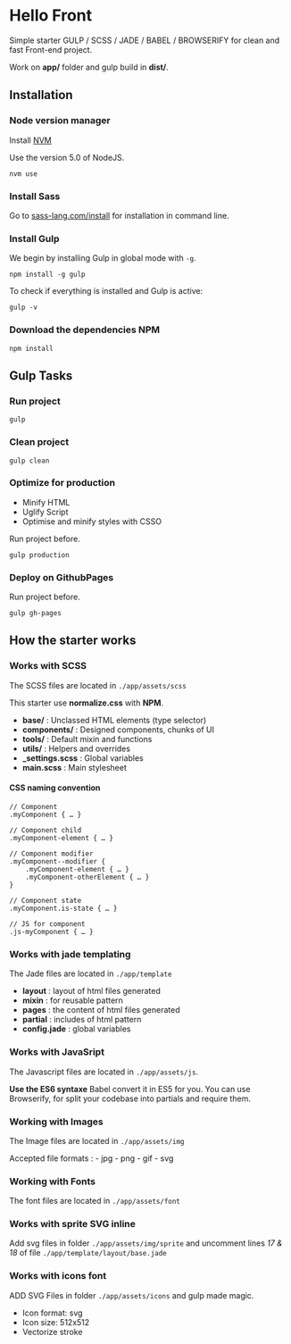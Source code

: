 # Hello Front

Simple starter GULP / SCSS / JADE  / BABEL / BROWSERIFY for clean and fast Front-end project.

Work on **app/** folder and gulp build in **dist/**.

## Installation

### Node version manager

Install [NVM](https://github.com/creationix/nvm)

Use the version 5.0 of NodeJS.

```
nvm use
```

### Install Sass

Go to [sass-lang.com/install](http://sass-lang.com/install) for installation in command line.

### Install Gulp
We begin by installing Gulp in global mode with `-g`.

```
npm install -g gulp
```

To check if everything is installed and Gulp is active:

```
gulp -v
```

### Download the dependencies NPM

```
npm install
```

## Gulp Tasks

### Run project

```
gulp
```

### Clean project

```
gulp clean
```

### Optimize for production

* Minify HTML
* Uglify Script
* Optimise and minify styles with CSSO

Run project before.

```
gulp production
```

### Deploy on GithubPages

Run project before.

```
gulp gh-pages
```

## How the starter works

### Works with SCSS

The SCSS files are located in `./app/assets/scss`

This starter use **normalize.css** with **NPM**.

* **base/** : Unclassed HTML elements (type selector)
* **components/** : Designed components, chunks of UI
* **tools/** : Default mixin and functions
* **utils/** : Helpers and overrides
* **_settings.scss** : Global variables
* **main.scss** : Main stylesheet

#### CSS naming convention

```
// Component
.myComponent { … }

// Component child
.myComponent-element { … }

// Component modifier
.myComponent--modifier {
	.myComponent-element { … }
	.myComponent-otherElement { … }
}

// Component state
.myComponent.is-state { … }

// JS for component
.js-myComponent { … }

```

### Works with jade templating

The Jade files are located in `./app/template`

* **layout** : layout of html files generated
* **mixin** : for reusable pattern
* **pages** : the content of html files generated
* **partial** : includes of html pattern
* **config.jade** : global variables

### Works with JavaSript

The Javascript files are located in `./app/assets/js`.

**Use the ES6 syntaxe** Babel convert it in ES5 for you. You can use Browserify, for split your codebase into partials and require them.

### Working with Images

The Image files are located in `./app/assets/img`

Accepted file formats : - jpg - png - gif - svg

### Working with Fonts

The font files are located in `./app/assets/font`

### Works with sprite SVG inline

Add svg files in folder `./app/assets/img/sprite` and uncomment lines *17 & 18* of file `./app/template/layout/base.jade`

### Works with icons font

ADD SVG Files in folder `./app/assets/icons` and gulp made magic.

* Icon format: svg
* Icon size: 512x512
* Vectorize stroke

